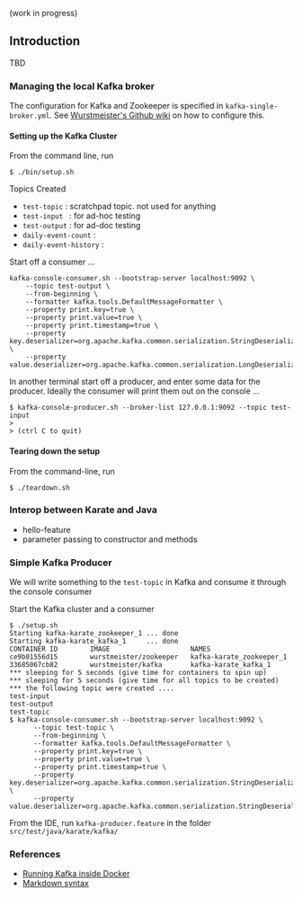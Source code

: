(work in progress)

## Introduction

TBD

### Managing the local Kafka broker

The configuration for Kafka and Zookeeper is specified in `kafka-single-broker.yml`. See
[Wurstmeister's Github wiki](https://github.com/wurstmeister/kafka-docker) on how to configure this.

#### Setting up the Kafka Cluster

From the command line, run 

```
$ ./bin/setup.sh
```

Topics Created

* `test-topic` : scratchpad topic. not used for anything
* `test-input ` : for ad-hoc testing 
* `test-output` : for ad-doc testing
* `daily-event-count` : 
* `daily-event-history` :

Start off a consumer ...

```
kafka-console-consumer.sh --bootstrap-server localhost:9092 \
    --topic test-output \
    --from-beginning \
    --formatter kafka.tools.DefaultMessageFormatter \
    --property print.key=true \
    --property print.value=true \
    --property print.timestamp=true \
    --property key.deserializer=org.apache.kafka.common.serialization.StringDeserializer \
    --property value.deserializer=org.apache.kafka.common.serialization.LongDeserializer
```

In another terminal start off a producer, and enter some data for the producer. Ideally the consumer
will print them out on the console ... 
```
$ kafka-console-producer.sh --broker-list 127.0.0.1:9092 --topic test-input
>
> (ctrl C to quit)

```

#### Tearing down the setup

From the command-line, run

```
$ ./teardown.sh
```

### Interop between Karate and Java

- hello-feature
- parameter passing to constructor and methods

### Simple Kafka Producer

We will write something to the `test-topic` in Kafka and consume it through the console consumer

Start the Kafka cluster and a consumer
```
$ ./setup.sh
Starting kafka-karate_zookeeper_1 ... done
Starting kafka-karate_kafka_1     ... done
CONTAINER ID        IMAGE                    NAMES
ce9b01556d15        wurstmeister/zookeeper   kafka-karate_zookeeper_1
33685067cb82        wurstmeister/kafka       kafka-karate_kafka_1
*** sleeping for 5 seconds (give time for containers to spin up)
*** sleeping for 5 seconds (give time for all topics to be created)
*** the following topic were created ....
test-input
test-output
test-topic
$ kafka-console-consumer.sh --bootstrap-server localhost:9092 \
      --topic test-topic \
      --from-beginning \
      --formatter kafka.tools.DefaultMessageFormatter \
      --property print.key=true \
      --property print.value=true \
      --property print.timestamp=true \
      --property key.deserializer=org.apache.kafka.common.serialization.StringDeserializer \
      --property value.deserializer=org.apache.kafka.common.serialization.StringDeserializer
```
From the IDE, run `kafka-producer.feature` in the folder `src/test/java/karate/kafka/`

### References

* [Running Kafka inside Docker](https://github.com/wurstmeister/kafka-docker)
* [Markdown syntax](https://github.com/adam-p/markdown-here/wiki/Markdown-Cheatsheet)




